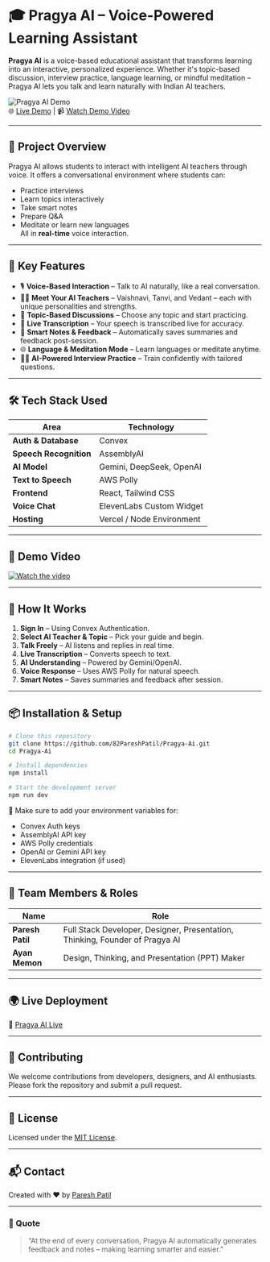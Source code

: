 # 🎓 Pragya AI – Voice-Powered Learning Assistant

**Pragya AI** is a voice-based educational assistant that transforms learning into an interactive, personalized experience. Whether it's topic-based discussion, interview practice, language learning, or mindful meditation – Pragya AI lets you talk and learn naturally with Indian AI teachers.

![Pragya AI Demo](https://img.shields.io/badge/AI%20Education-Pragya-blueviolet)  
🌐 [Live Demo](https://pragya-ai.vercel.app/) | 📹 [Watch Demo Video](https://youtu.be/dkhuH0089b4?feature=shared)

---

## 🧠 Project Overview

Pragya AI allows students to interact with intelligent AI teachers through voice. It offers a conversational environment where students can:

- Practice interviews
- Learn topics interactively
- Take smart notes
- Prepare Q&A
- Meditate or learn new languages  
All in **real-time** voice interaction.

---

## 🚀 Key Features

- 🎙️ **Voice-Based Interaction** – Talk to AI naturally, like a real conversation.
- 🧑‍🏫 **Meet Your AI Teachers** – Vaishnavi, Tanvi, and Vedant – each with unique personalities and strengths.
- 🧹 **Topic-Based Discussions** – Choose any topic and start practicing.
- 💬 **Live Transcription** – Your speech is transcribed live for accuracy.
- 📄 **Smart Notes & Feedback** – Automatically saves summaries and feedback post-session.
- 🌐 **Language & Meditation Mode** – Learn languages or meditate anytime.
- 🧑‍💻 **AI-Powered Interview Practice** – Train confidently with tailored questions.

---

## 🛠️ Tech Stack Used

| Area                  | Technology                                   |
|-----------------------|----------------------------------------------|
| **Auth & Database**   | Convex                                       |
| **Speech Recognition**| AssemblyAI                                   |
| **AI Model**          | Gemini, DeepSeek, OpenAI                     |
| **Text to Speech**    | AWS Polly                                    |
| **Frontend**          | React, Tailwind CSS                          |
| **Voice Chat**        | ElevenLabs Custom Widget                     |
| **Hosting**           | Vercel / Node Environment                    |

---

## 📸 Demo Video

[![Watch the video](	https://i.ytimg.com/vi/dkhuH0089b4/hqdefault.jpg?s…BACGAY4AUAB&rs=AOn4CLBGD-adepFcFcE_Q1hbC4bYJWJnDw)](https://youtu.be/dkhuH0089b4?feature=shared)

---

## 🧹 How It Works

1. **Sign In** – Using Convex Authentication.
2. **Select AI Teacher & Topic** – Pick your guide and begin.
3. **Talk Freely** – AI listens and replies in real time.
4. **Live Transcription** – Converts speech to text.
5. **AI Understanding** – Powered by Gemini/OpenAI.
6. **Voice Response** – Uses AWS Polly for natural speech.
7. **Smart Notes** – Saves summaries and feedback after session.

---

## 📦 Installation & Setup

```bash
# Clone this repository
git clone https://github.com/82PareshPatil/Pragya-Ai.git
cd Pragya-Ai

# Install dependencies
npm install

# Start the development server
npm run dev
```

🔐 Make sure to add your environment variables for:
- Convex Auth keys
- AssemblyAI API key
- AWS Polly credentials
- OpenAI or Gemini API key
- ElevenLabs integration (if used)

---

## 👥 Team Members & Roles

| Name              | Role                                                                 |
|-------------------|----------------------------------------------------------------------|
| **Paresh Patil**  | Full Stack Developer, Designer, Presentation, Thinking, Founder of Pragya AI |
| **Ayan Memon**    | Design, Thinking, and Presentation (PPT) Maker                       |

---

## 🌍 Live Deployment

🔗 [Pragya AI Live](https://pragya-ai.vercel.app/)

---

## 🤝 Contributing

We welcome contributions from developers, designers, and AI enthusiasts.  
Please fork the repository and submit a pull request.

---

## 📄 License

Licensed under the [MIT License](LICENSE).

---

## 📬 Contact

Created with ❤️ by [Paresh Patil](https://github.com/82PareshPatil)

---

### 🔖 Quote

> “At the end of every conversation, Pragya AI automatically generates feedback and notes – making learning smarter and easier.”

